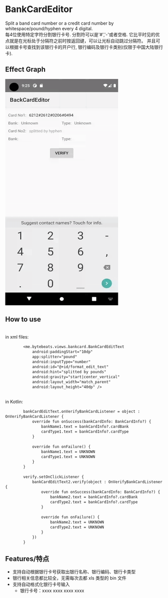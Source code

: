 # BankCardEditor
Split a band card number or a credit card number by whitespace/pound/hyphen every 4 digital.
<br>每4位使用特定字符分割银行卡号. 分割符可以是'#','-'或者空格. 它比平时见的优点就是在光标处于分隔符之前时按返回键，可以让光标自动跳过分隔符。
并且可以根据卡号查找到该银行卡的开户行, 银行编码及银行卡类别(仅限于中国大陆银行卡).

Effect Graph
-------

<img src="/media/bank_card_format.gif" width="360" height="720"/>

How to use
-------
<br>in xml files:
```
        <me.bytebeats.views.bankcard.BankCardEditText
            android:paddingStart="10dp"
            app:splitter="pound"
            android:inputType="number"
            android:id="@+id/format_edit_text"
            android:hint="splitted by pounds"
            android:gravity="start|center_vertical"
            android:layout_width="match_parent"
            android:layout_height="40dp" />
```
<br>in Kotlin:
```
        bankCardEditText.onVerifyBankCardListener = object : OnVerifyBankCardListener {
            override fun onSuccess(bankCardInfo: BankCardInfo?) {
                bankName1.text = bankCardInfo?.cardBank
                cardType1.text = bankCardInfo?.cardType
            }

            override fun onFailure() {
                bankName1.text = UNKNOWN
                cardType1.text = UNKNOWN
            }
        }

        verify.setOnClickListener {
            bankCardEditText2.verify(object : OnVerifyBankCardListener {
                override fun onSuccess(bankCardInfo: BankCardInfo?) {
                    bankName2.text = bankCardInfo?.cardBank
                    cardType2.text = bankCardInfo?.cardType
                }

                override fun onFailure() {
                    bankName2.text = UNKNOWN
                    cardType2.text = UNKNOWN
                }
            })
        }
```

## Features/特点

- 支持自动根据银行卡号获取出银行名称、银行编码、银行卡类型
- 银行相关信息都比较全，无需每次去都 xls 类型的 bin 文件
- 支持自动格式化银行卡号输入
    - 银行卡号：xxxx xxxx xxxx xxxx